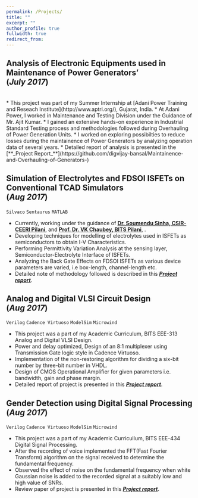 ```yaml
---
permalink: /Projects/
title: ""
excerpt: ""
author_profile: true
fullwidth: true
redirect_from: 
---
```

## Analysis of Electronic Equipments used in Maintenance of Power Generators’ <br>(_July 2017_)
<br>
* This project was part of my Summer Internship at [Adani Power Training and Reseach Institute](http://www.aptri.org/), Gujarat, India. 
* At Adani Power, I worked in Maintenance and Testing Division under the Guidance of Mr. Ajit Kumar.
* I gained an extensive hands-on experience in Industrial Standard Testing process and methodologies followed during Overhauling of Power Generation Units.
* I worked on exploring possibilties to reduce losses during the maintainence of Power Generators by analyzing operation data of several years.
* Detailed report of analysis is presented in the [**_Project Report_**](https://github.com/digvijay-bansal/Maintainence-and-Overhauling-of-Generators-)


## Simulation of Electrolytes and FDSOI ISFETs on Conventional TCAD Simulators <br>(_Aug 2017_)
`Silvaco` `Sentaurus` `MATLAB`<br>
* Currently, working under the guidance of [**Dr. Soumendu Sinha, CSIR-CEERI Pilani**](https://www.ceeri.res.in/profiles/soumendu-sinha), and [**Prof. Dr. VK Chaubey, BITS Pilani**](http://universe.bits-pilani.ac.in/Pilani/vkc/profile), .
* Developing techniques for modelling of electrolytes used in ISFETs as semiconductors to obtain I-V Characteristics.
* Performing Permittivity Variation Analysis at the sensing layer, Semiconductor-Electrolyte Interface of ISFETs.
* Analyzing the Back Gate Effects on FDSOI ISFETs as various device parameters are varied, i.e box-length, channel-length etc.
* Detailed note of methodology followed is described in this [**_Project report_**](https://github.com/digvijay-bansal/Simulation-of-FDSOI-ISFETS).

## Analog and Digital VLSI Circuit Design<br>(_Aug 2017_)
`Verilog` `Cadence Virtuoso` `ModelSim` `Microwind`<br>
* This project was a part of my Academic Curriculum, BITS EEE-313 Analog and Digital VLSI Design.
* Power and delay optimized, Design of an 8:1 multiplexer using Transmission Gate logic style in Cadence Virtuoso.
* Implementation of the non-restoring algorithm for dividing a six-bit number by three-bit number in VHDL.
* Design of CMOS Operational Amplifier for given parameters i.e. bandwidth, gain and phase margin.<br>
* Detailed report of project is presented in this [**_Project report_**](https://github.com/digvijay-bansal/ADVD-Project/blob/master/ADVD%20Digital%20Assignment.pdf).

## Gender Detection using Digital Signal Processing<br>(_Aug 2017_)
`Verilog` `Cadence Virtuoso` `ModelSim` `Microwind`<br>
* This project was a part of my Academic Curricullum, BITS EEE-434 Digital Signal Processing.
* After the recording of voice implemented the FFT(Fast Fourier Transform) algorithm on the signal received to determine the fundamental frequency.
* Observed the effect of noise on the fundamental frequency when white Gaussian noise is added to the recorded signal at a suitably low and high value of SNRs.<br>
* Review paper of project is presented in this [**_Project report_**](https://github.com/digvijay-bansal/Gender-Detection).



